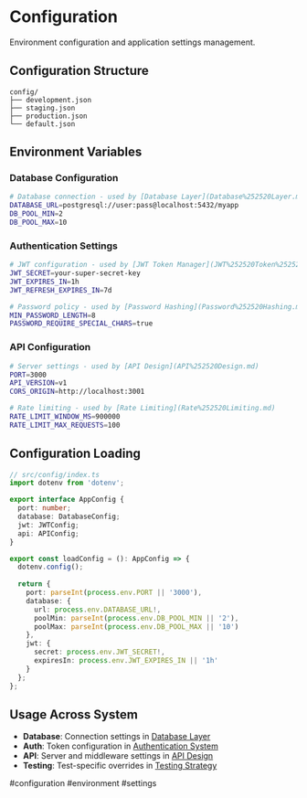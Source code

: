 # Configuration

Environment configuration and application settings management.

## Configuration Structure

```
config/
├── development.json
├── staging.json
├── production.json
└── default.json
```

## Environment Variables

### Database Configuration
```bash
# Database connection - used by [Database Layer](Database%252520Layer.md)
DATABASE_URL=postgresql://user:pass@localhost:5432/myapp
DB_POOL_MIN=2
DB_POOL_MAX=10
```

### Authentication Settings
```bash
# JWT configuration - used by [JWT Token Manager](JWT%252520Token%252520Manager.md)
JWT_SECRET=your-super-secret-key
JWT_EXPIRES_IN=1h
JWT_REFRESH_EXPIRES_IN=7d

# Password policy - used by [Password Hashing](Password%252520Hashing.md)
MIN_PASSWORD_LENGTH=8
PASSWORD_REQUIRE_SPECIAL_CHARS=true
```

### API Configuration
```bash
# Server settings - used by [API Design](API%252520Design.md)
PORT=3000
API_VERSION=v1
CORS_ORIGIN=http://localhost:3001

# Rate limiting - used by [Rate Limiting](Rate%252520Limiting.md)
RATE_LIMIT_WINDOW_MS=900000
RATE_LIMIT_MAX_REQUESTS=100
```

## Configuration Loading

```typescript
// src/config/index.ts
import dotenv from 'dotenv';

export interface AppConfig {
  port: number;
  database: DatabaseConfig;
  jwt: JWTConfig;
  api: APIConfig;
}

export const loadConfig = (): AppConfig => {
  dotenv.config();
  
  return {
    port: parseInt(process.env.PORT || '3000'),
    database: {
      url: process.env.DATABASE_URL!,
      poolMin: parseInt(process.env.DB_POOL_MIN || '2'),
      poolMax: parseInt(process.env.DB_POOL_MAX || '10')
    },
    jwt: {
      secret: process.env.JWT_SECRET!,
      expiresIn: process.env.JWT_EXPIRES_IN || '1h'
    }
  };
};
```

## Usage Across System

- **Database**: Connection settings in [Database Layer](Database%252520Layer.md)
- **Auth**: Token configuration in [Authentication System](Authentication%252520System.md)
- **API**: Server and middleware settings in [API Design](API%252520Design.md)
- **Testing**: Test-specific overrides in [Testing Strategy](Testing%252520Strategy.md)

#configuration #environment #settings
